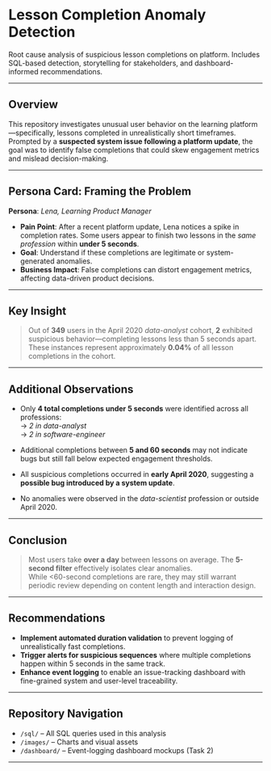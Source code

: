 # Lesson Completion Anomaly Detection

Root cause analysis of suspicious lesson completions on platform. Includes SQL-based detection, storytelling for stakeholders, and dashboard-informed recommendations.

---

## Overview

This repository investigates unusual user behavior on the learning platform—specifically, lessons completed in unrealistically short timeframes. Prompted by a **suspected system issue following a platform update**, the goal was to identify false completions that could skew engagement metrics and mislead decision-making.

---

## Persona Card: Framing the Problem

**Persona**: *Lena, Learning Product Manager*
- **Pain Point**: After a recent platform update, Lena notices a spike in completion rates. Some users appear to finish two lessons in the *same profession* within **under 5 seconds**.
- **Goal**: Understand if these completions are legitimate or system-generated anomalies.
- **Business Impact**: False completions can distort engagement metrics, affecting data-driven product decisions.

---

## Key Insight

> Out of **349** users in the April 2020 *data-analyst* cohort, **2** exhibited suspicious behavior—completing lessons less than 5 seconds apart.  
> These instances represent approximately **0.04%** of all lesson completions in the cohort.

---

## Additional Observations

- Only **4 total completions under 5 seconds** were identified across all professions:  
  → *2 in data-analyst*  
  → *2 in software-engineer*

- Additional completions between **5 and 60 seconds** may not indicate bugs but still fall below expected engagement thresholds.
- All suspicious completions occurred in **early April 2020**, suggesting a **possible bug introduced by a system update**.
- No anomalies were observed in the *data-scientist* profession or outside April 2020.

---

## Conclusion

> Most users take **over a day** between lessons on average. The **5-second filter** effectively isolates clear anomalies.  
> While <60-second completions are rare, they may still warrant periodic review depending on content length and interaction design.

---

## Recommendations

- **Implement automated duration validation** to prevent logging of unrealistically fast completions.
- **Trigger alerts for suspicious sequences** where multiple completions happen within 5 seconds in the same track.
- **Enhance event logging** to enable an issue-tracking dashboard with fine-grained system and user-level traceability.

---

## Repository Navigation

- `/sql/` – All SQL queries used in this analysis
- `/images/` – Charts and visual assets
- `/dashboard/` – Event-logging dashboard mockups (Task 2)

---

